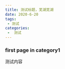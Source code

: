 ```yaml
---
title: 测试标题，芜湖芜湖
date: 2020-6-20
tags:
 - 测试
categories:
 -  测试
---
```


### first page in category1

测试内容